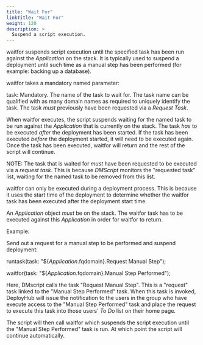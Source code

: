 ```yaml
---
title: "Wait For"
linkTitle: "Wait For"
weight: 120
description: >
  Suspend a script execution.
---
```



waitfor suspends script execution until the specified task has been run against the _Application_ on the stack. It is typically used to suspend a deployment until such time as a manual step has been performed (for example: backing up a database).

waitfor takes a mandatory named parameter:

task: Mandatory. The name of the task to wait for. The task name can be qualified with as many domain names as required to uniquely identify the task. The task _must_ previously have been requested via a _Request Task_.

When waitfor executes, the script suspends waiting for the named task to be run against the _Application_ that is currently on the stack. The task _has_ to be executed _after_ the deployment has been started. If the task has been executed _before_ the deployment started, it will need to be executed again. Once the task has been executed, waitfor will return and the rest of the script will continue.

NOTE: The task that is waited for _must_ have been requested to be executed via a _request task_. This is because _DMScript_ monitors the "requested task" list, waiting for the named task to be removed from this list.

waitfor can only be executed during a deployment process. This is because it uses the start time of the deployment to determine whether the waitfor task has been executed after the deployment start time.

An _Application_ object _must_ be on the stack. The waitfor task has to be executed against this _Application_ in order for waitfor to return.

Example:

Send out a request for a manual step to be performed and suspend deployment:

runtask(task: "${_Application_.fqdomain}.Request Manual Step");

waitfor(task: "${_Application_.fqdomain}.Manual Step Performed");

Here, DMscript calls the task "Request Manual Step". This is a "request" task linked to the "Manual Step Performed" task. When this task is invoked, DeployHub will issue the notification to the users in the group who have execute access to the "Manual Step Performed" task and place the request to execute this task into those users' _To Do_ list on their home page.

The script will then call waitfor which suspends the script execution until the "Manual Step Performed" task is run. At which point the script will continue automatically.
